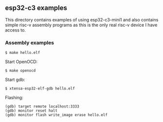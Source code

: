 ## esp32-c3 examples
This directory contains examples of using esp32-c3-mini1 and also contains
simple risc-v assembly programs as this is the only real risc-v device I have
access to.

### Assembly examples
```console
$ make hello.elf
```
Start OpenOCD:
```console
$ make openocd
```
Start gdb:
```console
$ xtensa-esp32-elf-gdb hello.elf
```
Flashing:
```console
(gdb) target remote localhost:3333
(gdb) monitor reset halt
(gdb) monitor flash write_image erase hello.elf
```
